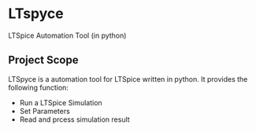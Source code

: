 # LTspyce
LTSpice Automation Tool (in python)

## Project Scope
LTSpyce is a automation tool for LTSpice written in python. It provides the following function:
- Run a LTSpice Simulation
- Set Parameters
- Read and prcess simulation result


